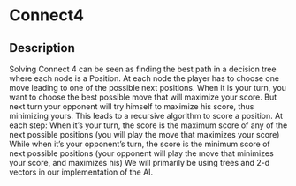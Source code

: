 # Connect4 

## Description
Solving Connect 4 can be seen as finding the best path in a decision tree where each node is a Position. At each node the player has to choose one move leading to one of the possible next positions. When it is your turn, you want to choose the best possible move that will maximize your score. But next turn your opponent will try himself to maximize his score, thus minimizing yours.
This leads to a recursive algorithm to score a position. At each step:
  When it’s your turn, the score is the maximum score of any of the next possible positions (you will play the move that maximizes your score)
  While when it’s your opponent’s turn, the score is the minimum score of next possible positions (your opponent will play the move that minimizes your score, and maximizes his)
  We will primarily be using trees and 2-d vectors in our implementation of the AI.
